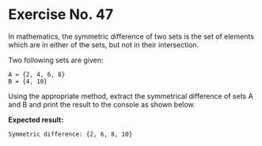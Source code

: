 # Exercise No. 47


In mathematics, the symmetric difference of two sets is the set of elements which are in either of the sets, but not in their intersection.

Two following sets are given:


    A = {2, 4, 6, 8}
    B = {4, 10}


Using the appropriate method, extract the symmetrical difference of sets A and B and print the result to the console as shown below.


**Expected result:**


    Symmetric difference: {2, 6, 8, 10}


